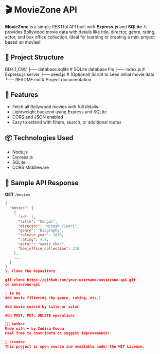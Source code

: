 # 🎬 MovieZone API

**MovieZone** is a simple RESTful API built with **Express.js** and **SQLite**. It provides Bollywood movie data with details like title, director, genre, rating, actor, and box office collection. Ideal for learning or creating a mini project based on movies!

## 📁 Project Structure

BD4.1_CW/
├── database.sqlite # SQLite database file
├── index.js # Express.js server
├── seed.js # (Optional) Script to seed initial movie data
└── README.md # Project documentation

## 🚀 Features

- Fetch all Bollywood movies with full details
- Lightweight backend using Express and SQLite
- CORS and JSON enabled
- Easy to extend with filters, search, or additional routes

## 📦 Technologies Used

- Node.js
- Express.js
- SQLite
- CORS Middleware

## 🧪 Sample API Response

**GET** `/movies`

```json
{
  "movies": [
    {
      "id": 1,
      "title": "Dangal",
      "director": "Nitesh Tiwari",
      "genre": "Biography",
      "release_year": 2016,
      "rating": 4.8,
      "actor": "Aamir Khan",
      "box_office_collection": 220
    },
    ...
  ]
}
1. Clone the Repository

git clone https://github.com/your-username/moviezone-api.git
cd moviezone-api

📌 To Do
Add movie filtering (by genre, rating, etc.)

Add movie search by title or actor

Add POST, PUT, DELETE operations

🧑‍💻 Author
Made with ❤️ by Indira Koona
Feel free to contribute or suggest improvements!

📃 License
This project is open source and available under the MIT License.


